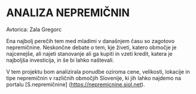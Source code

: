 # ANALIZA NEPREMIČNIN 

Avtorica: Zala Gregorc

Ena najbolj perečih tem med mladimi v današnjem času so zagotovo nepremičnine. Neskončne debate o tem, kje živeti, katero območje je najcenejše, ali najeti stanovanje ali ga kupiti in vzeti kredit, katera je najboljša investicija, in še bi lahko naštevali.

V tem projektu bom analizirala ponudbe oziroma cene, velikosti, lokacije in tipe nepremičnin v različnih območjih Slovenije, ki jih lahko najdemo na portalu [S.nepremičnine] (https://nepremicnine.siol.net). 

# 